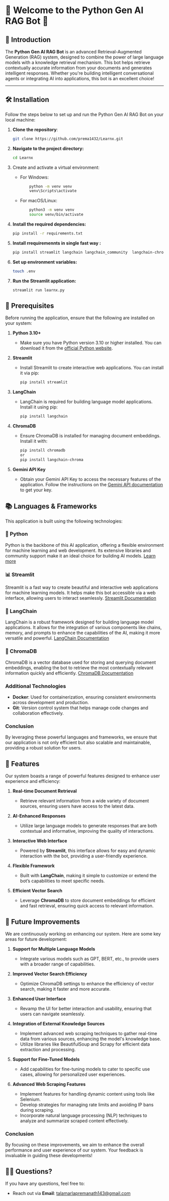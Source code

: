 # 🌟 Welcome to the Python Gen AI RAG Bot 🌟

## 🚀 Introduction

The **Python Gen AI RAG Bot** is an advanced Retrieval-Augmented Generation (RAG) system, designed to combine the power
of large language models with a knowledge retrieval mechanism. This bot helps retrieve contextually accurate information
from your documents and generates intelligent responses. Whether you're building intelligent conversational agents or
integrating AI into applications, this bot is an excellent choice!

---

## 🛠️ Installation

Follow the steps below to set up and run the Python Gen AI RAG Bot on your local machine:

1. **Clone the repository**:
   ```bash
   git clone https://github.com/prema1432/Learnx.git
   ```
2. **Navigate to the project directory:**
    ```bash
   cd Learnx
    ```
3. Create and activate a virtual environment:
    - For Windows:
        ```bash
            python -m venv venv
            venv\Scripts\activate
        ```
    - For macOS/Linux:
        ```bash
            python3 -m venv venv
            source venv/bin/activate
        ```
4. **Install the required dependencies:**
    ```bash
    pip install -r requirements.txt
    ```
5. **Install rrequiremennts in single fast way :**
    ```bash
    pip install streamlit langchain langchain_community  langchain-chroma pypdf docx2txt
    ```

6. **Set up environment variables:**
    ```bash
    touch .env
    ```
7. **Run the Streamlit application:**
    ```bash
    streamlit run learnx.py
    ```


## 🛑 Prerequisites

Before running the application, ensure that the following are installed on your system:

1. **Python 3.10+**
   - Make sure you have Python version 3.10 or higher installed. You can download it from the [official Python website](https://www.python.org/downloads/).

2. **Streamlit**
   - Install Streamlit to create interactive web applications. You can install it via pip:
     ```bash
     pip install streamlit
     ```

3. **LangChain**
   - LangChain is required for building language model applications. Install it using pip:
     ```bash
     pip install langchain
     ```

4. **ChromaDB**
   - Ensure ChromaDB is installed for managing document embeddings. Install it with:
     ```bash
     pip install chromadb
     or 
     pip install langchain-chroma
     ```

5. **Gemini API Key**
   - Obtain your Gemini API Key to access the necessary features of the application. Follow the instructions on the [Gemini API documentation](https://aistudio.google.com/app) to get your key.



## 📚 Languages & Frameworks

This application is built using the following technologies:

### 🐍 Python
Python is the backbone of this AI application, offering a flexible environment for machine learning and web development. Its extensive libraries and community support make it an ideal choice for building AI models.
[Learn more](https://docs.python.org/3/)

### 📊 Streamlit
Streamlit is a fast way to create beautiful and interactive web applications for machine learning models. It helps make this bot accessible via a web interface, allowing users to interact seamlessly.
[Streamlit Documentation](https://docs.streamlit.io/)

### 🔗 LangChain
LangChain is a robust framework designed for building language model applications. It allows for the integration of various components like chains, memory, and prompts to enhance the capabilities of the AI, making it more versatile and powerful.
[LangChain Documentation](https://python.langchain.com/docs/introduction/)

### 🧠 ChromaDB
ChromaDB is a vector database used for storing and querying document embeddings, enabling the bot to retrieve the most contextually relevant information quickly and efficiently. 
[ChromaDB Documentation](https://docs.trychroma.com/)

### Additional Technologies
- **Docker**: Used for containerization, ensuring consistent environments across development and production.
- **Git**: Version control system that helps manage code changes and collaboration effectively.

### Conclusion
By leveraging these powerful languages and frameworks, we ensure that our application is not only efficient but also scalable and maintainable, providing a robust solution for users.




## 🌟 Features

Our system boasts a range of powerful features designed to enhance user experience and efficiency:

1. **Real-time Document Retrieval**
   - Retrieve relevant information from a wide variety of document sources, ensuring users have access to the latest data.

2. **AI-Enhanced Responses**
   - Utilize large language models to generate responses that are both contextual and informative, improving the quality of interactions.

3. **Interactive Web Interface**
   - Powered by **Streamlit**, this interface allows for easy and dynamic interaction with the bot, providing a user-friendly experience.

4. **Flexible Framework**
   - Built with **LangChain**, making it simple to customize or extend the bot’s capabilities to meet specific needs.

5. **Efficient Vector Search**
   - Leverage **ChromaDB** to store document embeddings for efficient and fast retrieval, ensuring quick access to relevant information.




## 🎯 Future Improvements

We are continuously working on enhancing our system. Here are some key areas for future development:

1. **Support for Multiple Language Models**
   - Integrate various models such as GPT, BERT, etc., to provide users with a broader range of capabilities.

2. **Improved Vector Search Efficiency**
   - Optimize ChromaDB settings to enhance the efficiency of vector search, making it faster and more accurate.

3. **Enhanced User Interface**
   - Revamp the UI for better interaction and usability, ensuring that users can navigate seamlessly.

4. **Integration of External Knowledge Sources**
   - Implement advanced web scraping techniques to gather real-time data from various sources, enhancing the model's knowledge base.
   - Utilize libraries like BeautifulSoup and Scrapy for efficient data extraction and processing.

5. **Support for Fine-Tuned Models**
   - Add capabilities for fine-tuning models to cater to specific use cases, allowing for personalized user experiences.

6. **Advanced Web Scraping Features**
   - Implement features for handling dynamic content using tools like Selenium.
   - Develop strategies for managing rate limits and avoiding IP bans during scraping.
   - Incorporate natural language processing (NLP) techniques to analyze and summarize scraped content effectively.



### Conclusion
By focusing on these improvements, we aim to enhance the overall performance and user experience of our system. Your feedback is invaluable in guiding these developments!





## 🙋‍♂️ Questions?
If you have any questions, feel free to:
- Reach out via **Email**: [talamarlapremanath143@gmail.com](mailto:talamarlapremanath143@gmail.com)

